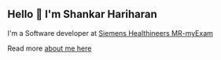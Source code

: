 <h2 align='left'>
  Hello 👋 I'm Shankar Hariharan
</h2>

I'm a Software developer at [Siemens Healthineers MR-myExam](https://www.siemens-healthineers.com/en-in/magnetic-resonance-imaging/technologies-and-innovations/my-exam-companion)

Read more [about me here](https://devshank3.github.io/about/)